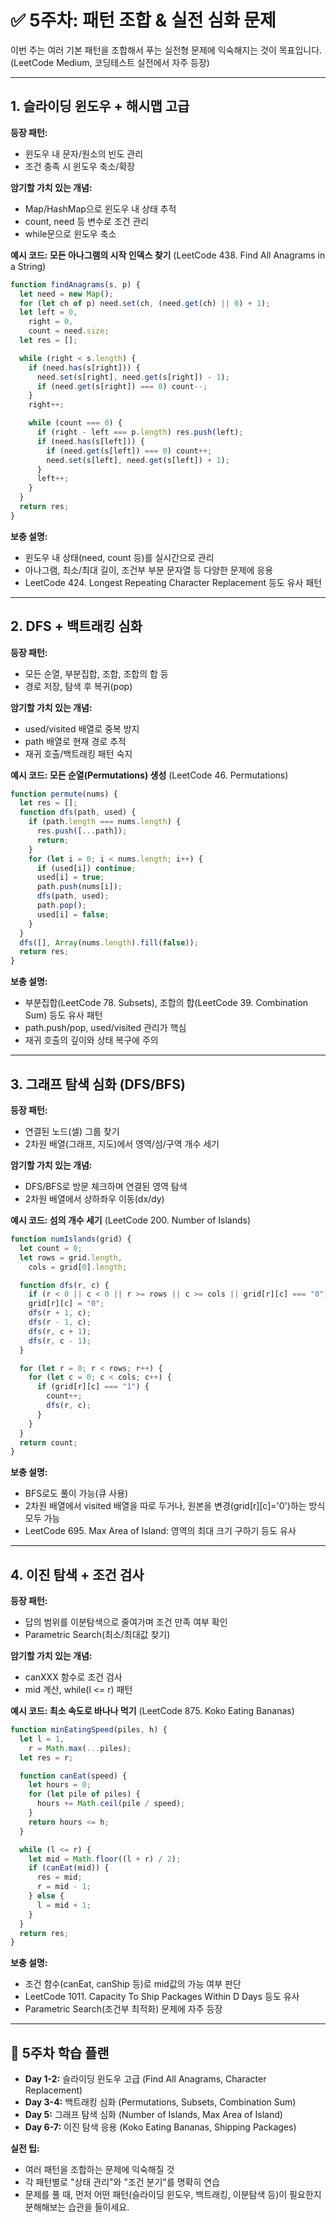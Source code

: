 # ✅ 5주차: 패턴 조합 & 실전 심화 문제

이번 주는 여러 기본 패턴을 조합해서 푸는 실전형 문제에 익숙해지는 것이 목표입니다. (LeetCode Medium, 코딩테스트 실전에서 자주 등장)

---

## 1. 슬라이딩 윈도우 + 해시맵 고급

**등장 패턴:**

- 윈도우 내 문자/원소의 빈도 관리
- 조건 충족 시 윈도우 축소/확장

**암기할 가치 있는 개념:**

- Map/HashMap으로 윈도우 내 상태 추적
- count, need 등 변수로 조건 관리
- while문으로 윈도우 축소

**예시 코드: 모든 아나그램의 시작 인덱스 찾기**
(LeetCode 438. Find All Anagrams in a String)

```js
function findAnagrams(s, p) {
  let need = new Map();
  for (let ch of p) need.set(ch, (need.get(ch) || 0) + 1);
  let left = 0,
    right = 0,
    count = need.size;
  let res = [];

  while (right < s.length) {
    if (need.has(s[right])) {
      need.set(s[right], need.get(s[right]) - 1);
      if (need.get(s[right]) === 0) count--;
    }
    right++;

    while (count === 0) {
      if (right - left === p.length) res.push(left);
      if (need.has(s[left])) {
        if (need.get(s[left]) === 0) count++;
        need.set(s[left], need.get(s[left]) + 1);
      }
      left++;
    }
  }
  return res;
}
```

**보충 설명:**

- 윈도우 내 상태(need, count 등)를 실시간으로 관리
- 아나그램, 최소/최대 길이, 조건부 부분 문자열 등 다양한 문제에 응용
- LeetCode 424. Longest Repeating Character Replacement 등도 유사 패턴

---

## 2. DFS + 백트래킹 심화

**등장 패턴:**

- 모든 순열, 부분집합, 조합, 조합의 합 등
- 경로 저장, 탐색 후 복귀(pop)

**암기할 가치 있는 개념:**

- used/visited 배열로 중복 방지
- path 배열로 현재 경로 추적
- 재귀 호출/백트래킹 패턴 숙지

**예시 코드: 모든 순열(Permutations) 생성**
(LeetCode 46. Permutations)

```js
function permute(nums) {
  let res = [];
  function dfs(path, used) {
    if (path.length === nums.length) {
      res.push([...path]);
      return;
    }
    for (let i = 0; i < nums.length; i++) {
      if (used[i]) continue;
      used[i] = true;
      path.push(nums[i]);
      dfs(path, used);
      path.pop();
      used[i] = false;
    }
  }
  dfs([], Array(nums.length).fill(false));
  return res;
}
```

**보충 설명:**

- 부분집합(LeetCode 78. Subsets), 조합의 합(LeetCode 39. Combination Sum) 등도 유사 패턴
- path.push/pop, used/visited 관리가 핵심
- 재귀 호출의 깊이와 상태 복구에 주의

---

## 3. 그래프 탐색 심화 (DFS/BFS)

**등장 패턴:**

- 연결된 노드(셀) 그룹 찾기
- 2차원 배열(그래프, 지도)에서 영역/섬/구역 개수 세기

**암기할 가치 있는 개념:**

- DFS/BFS로 방문 체크하며 연결된 영역 탐색
- 2차원 배열에서 상하좌우 이동(dx/dy)

**예시 코드: 섬의 개수 세기**
(LeetCode 200. Number of Islands)

```js
function numIslands(grid) {
  let count = 0;
  let rows = grid.length,
    cols = grid[0].length;

  function dfs(r, c) {
    if (r < 0 || c < 0 || r >= rows || c >= cols || grid[r][c] === "0") return;
    grid[r][c] = "0";
    dfs(r + 1, c);
    dfs(r - 1, c);
    dfs(r, c + 1);
    dfs(r, c - 1);
  }

  for (let r = 0; r < rows; r++) {
    for (let c = 0; c < cols; c++) {
      if (grid[r][c] === "1") {
        count++;
        dfs(r, c);
      }
    }
  }
  return count;
}
```

**보충 설명:**

- BFS로도 풀이 가능(큐 사용)
- 2차원 배열에서 visited 배열을 따로 두거나, 원본을 변경(grid[r][c]='0')하는 방식 모두 가능
- LeetCode 695. Max Area of Island: 영역의 최대 크기 구하기 등도 유사

---

## 4. 이진 탐색 + 조건 검사

**등장 패턴:**

- 답의 범위를 이분탐색으로 줄여가며 조건 만족 여부 확인
- Parametric Search(최소/최대값 찾기)

**암기할 가치 있는 개념:**

- canXXX 함수로 조건 검사
- mid 계산, while(l <= r) 패턴

**예시 코드: 최소 속도로 바나나 먹기**
(LeetCode 875. Koko Eating Bananas)

```js
function minEatingSpeed(piles, h) {
  let l = 1,
    r = Math.max(...piles);
  let res = r;

  function canEat(speed) {
    let hours = 0;
    for (let pile of piles) {
      hours += Math.ceil(pile / speed);
    }
    return hours <= h;
  }

  while (l <= r) {
    let mid = Math.floor((l + r) / 2);
    if (canEat(mid)) {
      res = mid;
      r = mid - 1;
    } else {
      l = mid + 1;
    }
  }
  return res;
}
```

**보충 설명:**

- 조건 함수(canEat, canShip 등)로 mid값의 가능 여부 판단
- LeetCode 1011. Capacity To Ship Packages Within D Days 등도 유사
- Parametric Search(조건부 최적화) 문제에 자주 등장

---

## 📅 5주차 학습 플랜

- **Day 1-2:** 슬라이딩 윈도우 고급 (Find All Anagrams, Character Replacement)
- **Day 3-4:** 백트래킹 심화 (Permutations, Subsets, Combination Sum)
- **Day 5:** 그래프 탐색 심화 (Number of Islands, Max Area of Island)
- **Day 6-7:** 이진 탐색 응용 (Koko Eating Bananas, Shipping Packages)

**실전 팁:**

- 여러 패턴을 조합하는 문제에 익숙해질 것
- 각 패턴별로 "상태 관리"와 "조건 분기"를 명확히 연습
- 문제를 풀 때, 먼저 어떤 패턴(슬라이딩 윈도우, 백트래킹, 이분탐색 등)이 필요한지 분해해보는 습관을 들이세요.
